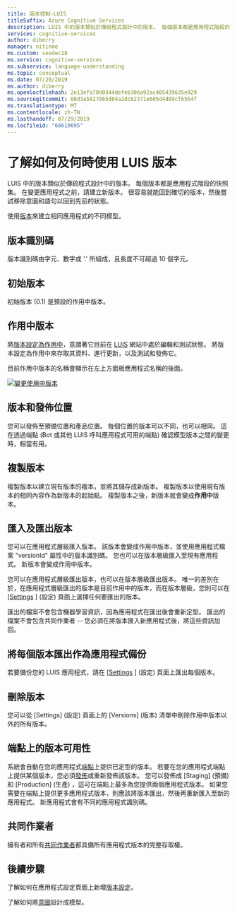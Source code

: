 ```yaml
---
title: 版本控制-LUIS
titleSuffix: Azure Cognitive Services
description: LUIS 中的版本類似於傳統程式設計中的版本。 每個版本都是應用程式階段的快照集。 在變更應用程式之前，請建立新版本。 很容易就能回到確切的應用程式，然後嘗試讓應用程式的意圖和語句回到先前的狀態。
services: cognitive-services
author: diberry
manager: nitinme
ms.custom: seodec18
ms.service: cognitive-services
ms.subservice: language-understanding
ms.topic: conceptual
ms.date: 07/29/2019
ms.author: diberry
ms.openlocfilehash: 2e13efa70d0344defeb306a92ac405439635e929
ms.sourcegitcommit: 08d3a5827065d04a2dc62371e605d4d89cf6564f
ms.translationtype: MT
ms.contentlocale: zh-TW
ms.lasthandoff: 07/29/2019
ms.locfileid: "68619695"
---
```

# <a name="understand-how-and-when-to-use-a-luis-version"></a>了解如何及何時使用 LUIS 版本

LUIS 中的版本類似於傳統程式設計中的版本。 每個版本都是應用程式階段的快照集。 在變更應用程式之前，請建立新版本。 很容易就能回到確切的版本，然後嘗試移除意圖和語句以回到先前的狀態。

使用[版本](luis-how-to-manage-versions.md)來建立相同應用程式的不同模型。 

## <a name="version-id"></a>版本識別碼
版本識別碼由字元、數字或 '.' 所組成，且長度不可超過 10 個字元。

## <a name="initial-version"></a>初始版本
初始版本 (0.1) 是預設的作用中版本。 

## <a name="active-version"></a>作用中版本
將[版本設定為作用中](luis-how-to-manage-versions.md#set-active-version)，意謂著它目前在 [LUIS](luis-reference-regions.md) 網站中處於編輯和測試狀態。 將版本設定為作用中來存取其資料、進行更新，以及測試和發佈它。

目前作用中版本的名稱會顯示在左上方面板應用程式名稱的後面。 

[![變更使用中版本](./media/luis-concept-version/version-in-nav-bar-inline.png)](./media/luis-concept-version/version-in-nav-bar-expanded.png#lightbox)

## <a name="versions-and-publishing-slots"></a>版本和發佈位置
您可以發佈至預備位置和產品位置。 每個位置的版本可以不同，也可以相同。 這在透過端點 (Bot 或其他 LUIS 呼叫應用程式可用的端點) 確認模型版本之間的變更時，相當有用。 

## <a name="clone-a-version"></a>複製版本
複製版本以建立現有版本的複本，並將其儲存成新版本。 複製版本以使用現有版本的相同內容作為新版本的起始點。 複製版本之後，新版本就會變成**作用中**版本。 

## <a name="import-and-export-a-version"></a>匯入及匯出版本
您可以在應用程式層級匯入版本。 該版本會變成作用中版本，並使用應用程式檔案 "versionId" 屬性中的版本識別碼。 您也可以在版本層級匯入至現有應用程式。 新版本會變成作用中版本。 

您可以在應用程式層級匯出版本，也可以在版本層級匯出版本。 唯一的差別在於，在應用程式層級匯出的版本是目前作用中的版本，而在版本層級，您則可以在 [[Settings](luis-how-to-manage-versions.md)  ] \(設定\) 頁面上選擇任何要匯出的版本。 

匯出的檔案不會包含機器學習資訊，因為應用程式在匯出後會重新定型。 匯出的檔案不會包含共同作業者 -- 您必須在將版本匯入新應用程式後，將這些資訊加回。

## <a name="export-each-version-as-app-backup"></a>將每個版本匯出作為應用程式備份
若要備份您的 LUIS 應用程式，請在 [[Settings](luis-how-to-manage-versions.md)  ] \(設定\) 頁面上匯出每個版本。

## <a name="delete-a-version"></a>刪除版本
您可以從 [Settings] \(設定\) 頁面上的 [Versions] \(版本\) 清單中刪除作用中版本以外的所有版本。 

## <a name="version-availability-at-the-endpoint"></a>端點上的版本可用性
系統會自動在您的應用程式[端點](luis-glossary.md#endpoint)上提供已定型的版本。 若要在您的應用程式端點上提供某個版本，您必須[發佈](luis-how-to-publish-app.md)或重新發佈該版本。 您可以發佈成 [Staging] \(預備\)  和 [Production] \(生產\)  ，這可在端點上最多為您提供兩個應用程式版本。 如果您需要在端點上提供更多應用程式版本，則應該將版本匯出，然後再重新匯入至新的應用程式。 新應用程式會有不同的應用程式識別碼。

## <a name="collaborators"></a>共同作業者
擁有者和所有[共同作業者](luis-how-to-collaborate.md)都具備所有應用程式版本的完整存取權。

## <a name="next-steps"></a>後續步驟

了解如何在應用程式設定頁面上新增[版本設定](luis-how-to-manage-versions.md)。 

了解如何將[意圖](luis-concept-intent.md)設計成模型。
